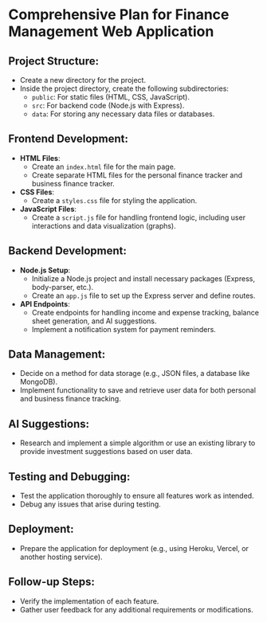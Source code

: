 # Comprehensive Plan for Finance Management Web Application

## Project Structure:
- Create a new directory for the project.
- Inside the project directory, create the following subdirectories:
  - `public`: For static files (HTML, CSS, JavaScript).
  - `src`: For backend code (Node.js with Express).
  - `data`: For storing any necessary data files or databases.

## Frontend Development:
- **HTML Files**:
  - Create an `index.html` file for the main page.
  - Create separate HTML files for the personal finance tracker and business finance tracker.
- **CSS Files**:
  - Create a `styles.css` file for styling the application.
- **JavaScript Files**:
  - Create a `script.js` file for handling frontend logic, including user interactions and data visualization (graphs).

## Backend Development:
- **Node.js Setup**:
  - Initialize a Node.js project and install necessary packages (Express, body-parser, etc.).
  - Create an `app.js` file to set up the Express server and define routes.
- **API Endpoints**:
  - Create endpoints for handling income and expense tracking, balance sheet generation, and AI suggestions.
  - Implement a notification system for payment reminders.

## Data Management:
- Decide on a method for data storage (e.g., JSON files, a database like MongoDB).
- Implement functionality to save and retrieve user data for both personal and business finance tracking.

## AI Suggestions:
- Research and implement a simple algorithm or use an existing library to provide investment suggestions based on user data.

## Testing and Debugging:
- Test the application thoroughly to ensure all features work as intended.
- Debug any issues that arise during testing.

## Deployment:
- Prepare the application for deployment (e.g., using Heroku, Vercel, or another hosting service).

## Follow-up Steps:
- Verify the implementation of each feature.
- Gather user feedback for any additional requirements or modifications.
